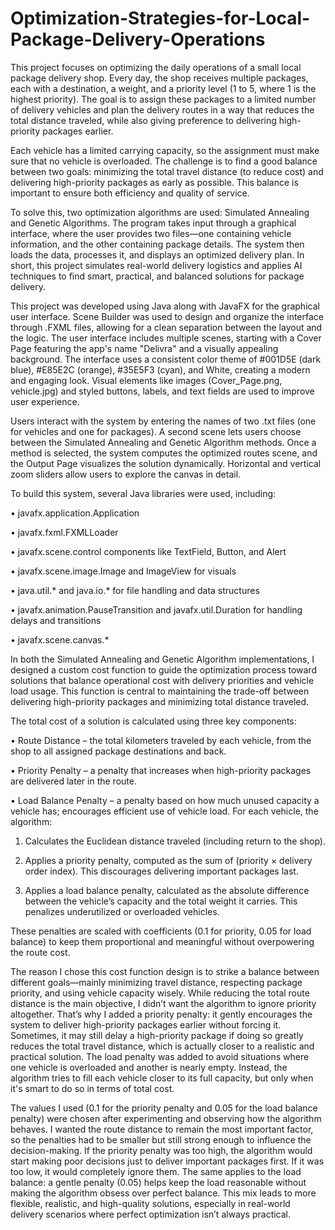 # Optimization-Strategies-for-Local-Package-Delivery-Operations
This project focuses on optimizing the daily operations of a small local package delivery shop. Every day, the shop receives multiple packages, each with a destination, a weight, and a priority level (1 to 5, where 1 is the highest priority). The goal is to assign these packages to a limited number of delivery vehicles and plan the delivery routes in a way that reduces the total distance traveled, while also giving preference to delivering high-priority packages earlier.

Each vehicle has a limited carrying capacity, so the assignment must make sure that no vehicle is overloaded. The challenge is to find a good balance between two goals: minimizing the total travel distance (to reduce cost) and delivering high-priority packages as early as possible. This balance is important to ensure both efficiency and quality of service.

To solve this, two optimization algorithms are used: Simulated Annealing and Genetic Algorithms. The program takes input through a graphical interface, where the user provides two files—one containing vehicle information, and the other containing package details. The system then loads the data, processes it, and displays an optimized delivery plan. In short, this project simulates real-world delivery logistics and applies AI techniques to find smart, practical, and balanced solutions for package delivery.

This project was developed using Java along with JavaFX for the graphical user interface. Scene Builder was used to design and organize the interface through .FXML files, allowing for a clean separation between the layout and the logic.
The user interface includes multiple scenes, starting with a Cover Page featuring the app's name "Delivra" and a visually appealing background. The interface uses a consistent color theme of #001D5E (dark blue), #E85E2C (orange), #35E5F3 (cyan), and White, creating a modern and engaging look. Visual elements like images (Cover_Page.png, vehicle.jpg) and styled buttons, labels, and text fields are used to improve user experience.

Users interact with the system by entering the names of two .txt files (one for vehicles and one for packages). A second scene lets users choose between the Simulated Annealing and Genetic Algorithm methods. Once a method is selected, the system computes the optimized routes scene, and the Output Page visualizes the solution dynamically. Horizontal and vertical zoom sliders allow users to explore the canvas in detail. 

To build this system, several Java libraries were used, including:

•	javafx.application.Application

•	javafx.fxml.FXMLLoader

•	javafx.scene.control components like TextField, Button, and Alert

•	javafx.scene.image.Image and ImageView for visuals

•	java.util.* and java.io.* for file handling and data structures

•	javafx.animation.PauseTransition and javafx.util.Duration for handling delays and transitions

•	javafx.scene.canvas.*

In both the Simulated Annealing and Genetic Algorithm implementations, I designed a custom cost function to guide the optimization process toward solutions that balance operational cost with delivery priorities and vehicle load usage. This function is central to maintaining the trade-off between delivering high-priority packages and minimizing total distance traveled.

The total cost of a solution is calculated using three key components:

•	Route Distance – the total kilometers traveled by each vehicle, from the shop to all assigned package destinations and back.

•	Priority Penalty – a penalty that increases when high-priority packages are delivered later in the route.

•	Load Balance Penalty – a penalty based on how much unused capacity a vehicle has; encourages efficient use of vehicle load.
For each vehicle, the algorithm:

1.	Calculates the Euclidean distance traveled (including return to the shop).

2.	Applies a priority penalty, computed as the sum of (priority × delivery order index). This discourages delivering important packages last.

3.	Applies a load balance penalty, calculated as the absolute difference between the vehicle’s capacity and the total weight it carries. This penalizes underutilized or overloaded vehicles.

These penalties are scaled with coefficients (0.1 for priority, 0.05 for load balance) to keep them proportional and meaningful without overpowering the route cost.

The reason I chose this cost function design is to strike a balance between different goals—mainly minimizing travel distance, respecting package priority, and using vehicle capacity wisely. While reducing the total route distance is the main objective, I didn’t want the algorithm to ignore priority altogether. That’s why I added a priority penalty: it gently encourages the system to deliver high-priority packages earlier without forcing it. Sometimes, it may still delay a high-priority package if doing so greatly reduces the total travel distance, which is actually closer to a realistic and practical solution. The load penalty was added to avoid situations where one vehicle is overloaded and another is nearly empty. Instead, the algorithm tries to fill each vehicle closer to its full capacity, but only when it's smart to do so in terms of total cost.

The values I used (0.1 for the priority penalty and 0.05 for the load balance penalty) were chosen after experimenting and observing how the algorithm behaves. I wanted the route distance to remain the most important factor, so the penalties had to be smaller but still strong enough to influence the decision-making. If the priority penalty was too high, the algorithm would start making poor decisions just to deliver important packages first. If it was too low, it would completely ignore them. The same applies to the load balance: a gentle penalty (0.05) helps keep the load reasonable without making the algorithm obsess over perfect balance. This mix leads to more flexible, realistic, and high-quality solutions, especially in real-world delivery scenarios where perfect optimization isn’t always practical.

